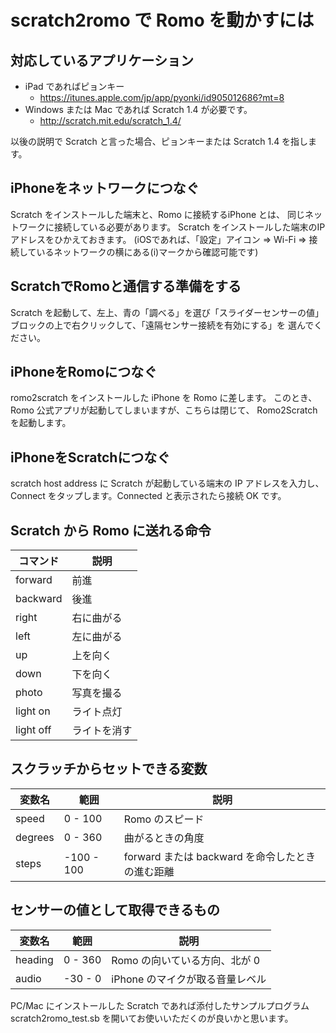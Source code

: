 # scratch2romo で Romo を動かすには

## 対応しているアプリケーション
- iPad であればピョンキー
  - https://itunes.apple.com/jp/app/pyonki/id905012686?mt=8
- Windows または Mac であれば Scratch 1.4 が必要です。
  - http://scratch.mit.edu/scratch_1.4/

以後の説明で Scratch と言った場合、ピョンキーまたは Scratch 1.4 を指します。

## iPhoneをネットワークにつなぐ
Scratch をインストールした端末と、Romo に接続するiPhone とは、
同じネットワークに接続している必要があります。
Scratch をインストールした端末のIPアドレスをひかえておきます。
(iOSであれば、「設定」アイコン => Wi-Fi => 接続しているネットワークの横にある(i)マークから確認可能です)

## ScratchでRomoと通信する準備をする
Scratch を起動して、左上、青の「調べる」を選び「スライダーセンサーの値」
ブロックの上で右クリックして、「遠隔センサー接続を有効にする」を
選んでください。

## iPhoneをRomoにつなぐ
romo2scratch をインストールした iPhone を Romo に差します。
このとき、Romo 公式アプリが起動してしまいますが、こちらは閉じて、
Romo2Scratch を起動します。

## iPhoneをScratchにつなぐ
scratch host address に Scratch が起動している端末の IP アドレスを入力し、
Connect をタップします。Connected と表示されたら接続 OK です。

## Scratch から Romo に送れる命令
| コマンド  | 説明        |
| --------- | ----------- |
| forward   | 前進        |
| backward  | 後進        |
| right     | 右に曲がる  |
| left      | 左に曲がる  |
| up        | 上を向く    |
| down      | 下を向く    |
| photo     | 写真を撮る  |
| light on  | ライト点灯  |
| light off | ライトを消す|

## スクラッチからセットできる変数
| 変数名    | 範囲       | 説明                                             |
| --------- | ---------- | ------------------------------------------------ |
| speed     | 0 - 100    | Romo のスピード                                  |
| degrees   | 0 - 360    | 曲がるときの角度                                 |
| steps     | -100 - 100 | forward または backward を命令したときの進む距離 |

## センサーの値として取得できるもの
| 変数名    | 範囲    | 説明                            |
| --------- | ------- | ------------------------------- |
| heading   | 0 - 360 | Romo の向いている方向、北が 0   |
| audio     | -30 - 0 | iPhone のマイクが取る音量レベル |

PC/Mac にインストールした Scratch であれば添付したサンプルプログラム
scratch2romo_test.sb を開いてお使いいただくのが良いかと思います。
